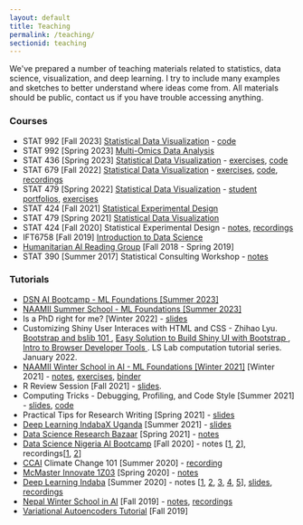 ```yaml
---
layout: default
title: Teaching
permalink: /teaching/
sectionid: teaching
---
```


We've prepared a number of teaching materials related to statistics, data
science, visualization, and deep learning. I try to include many examples and
sketches to better understand where ideas come from. All materials should be
public, contact us if you have trouble accessing anything.

### Courses

* STAT 992 [Fall 2023] [Statistical Data Visualization](https://krisrs1128.github.io/stat992_f23/website/docs) - [code](https://github.com/krisrs1128/stat992_f23)
* STAT 992 [Spring 2023] [Multi-Omics Data Analysis](https://krisrs1128.github.io/stat992_s23/)
* STAT 436 [Spring 2023] [Statistical Data Visualization](https://krisrs1128.github.io/stat436_s23/) - [exercises](https://github.com/krisrs1128/stat436_s23/blob/main/activities/exercises.pdf), [code](https://github.com/krisrs1128/stat436_s23)
* STAT 679 [Fall 2022] [Statistical Data Visualization](https://krisrs1128.github.io/stat679_notes/) - [exercises](https://github.com/krisrs1128/stat679_code/raw/main/exercises/exercises.pdf), [code](https://github.com/krisrs1128/stat679_code), [recordings](https://www.youtube.com/playlist?list=PLhax_7Mawcfk1GEl_vOg7cE_vtRTsqMWw)
* STAT 479 [Spring 2022] [Statistical Data Visualization](https://github.com/krisrs1128/stat479_s22/) - [student portfolios](https://krisrs1128.github.io/portfolio_site_s22/), [exercises](https://github.com/krisrs1128/stat479_s22/blob/main/exercises/exercises.pdf)
* STAT 424 [Fall 2021] [Statistical Experimental Design](https://krisrs1128.github.io/stat424_f21/)
* STAT 479 [Spring 2021] [Statistical Data Visualization](https://krisrs1128.github.io/stat479/)
* STAT 424 [Fall 2020] Statistical Experimental Design - [notes](https://drive.google.com/drive/folders/1rnJlAXs57WyMcTzwQ5HNT_eCecEI3gQh), [recordings](https://mediaspace.wisc.edu/channel/STAT+424+Fall+2020/180027062)
* IFT6758 [Fall 2019] [Introduction to Data Science](https://ift6758.github.io)
* [Humanitarian AI Reading Group](https://github.com/krisrs1128/Humanitarian-AI) [Fall 2018 - Spring 2019]
* STAT 390 [Summer 2017] Statistical Consulting Workshop - [notes](https://www.overleaf.com/read/fcgtqxvdrcsj/)

### Tutorials

* [DSN AI Bootcamp - ML Foundations [Summer 2023]](http://krisrs1128.github.io/dsn_foundations_2023)
* [NAAMII Summer School - ML Foundations [Summer 2023]](http://krisrs1128.github.io/naamii_summer_2023)
* Is a PhD right for me? [Winter 2022] - [slides](https://drive.google.com/file/d/1kq0xJ3XS98igzxFcJOTFUEz2DtoRByCg/view?usp=sharing)
* Customizing Shiny User Interaces with HTML and CSS - Zhihao Lyu. [Bootstrap and bslib 101
](https://www.youtube.com/watch?v=YJCgUe5SS9M), [Easy Solution to Build Shiny UI with Bootstrap
](https://www.youtube.com/watch?v=w-TnXXt9d2k), [Intro to Browser Developer Tools
](https://www.youtube.com/watch?v=zPpYGc8qs_I). LS Lab computation tutorial series. January 2022.
* [NAAMII Winter School in AI - ML Foundations [Winter 2021]](https://nepalschool.naamii.com.np/) [Winter 2021] - [notes](https://krisrs1128.github.io/winter_school_2021/index.html), [exercises](https://docs.google.com/document/d/1xeP6FNdPo4D-zGgD0pSH2x-Szp5xH-HkYTvQCHoa4FA/edit#heading=h.isgbkg2nlxu2), [binder](https://mybinder.org/v2/gh/krisrs1128/winter_school_code/HEAD?urlpath=rstudio)
* R Review Session [Fall 2021] - [slides](https://drive.google.com/file/d/1bM6QDrb2VDPZDjSmxYYIkJ_CiYadQ7oj/view?usp=sharing).
* Computing Tricks - Debugging, Profiling, and Code Style [Summer 2021] - [slides](https://drive.google.com/file/d/1H7vR29-DMG2G0YUYd9XBM-PejkPYfFC1/view?usp=sharing), [code](https://drive.google.com/file/d/1cYq4wMz_0VQrarWPKZcMH5FnybkVEEid/view?usp=sharing)
* Practical Tips for Research Writing [Spring 2021] - [slides](https://drive.google.com/file/d/1sVn7wE8MOGBnCbJYd5vlNY9VTQsVJ7G0/view?usp=sharing)
* [Deep Learning IndabaX Uganda](https://indabaxug.github.io/) [Summer 2021] - [slides](https://drive.google.com/file/d/1eHkyZLV57gNTPvblPch1eteSbWTNF5h5/view?usp=sharing)
* [Data Science Research Bazaar](https://datascience.wisc.edu/data-science-research-bazaar/) [Spring 2021] - [notes](https://krisrs1128.github.io/mapping-vis/)
* [Data Science Nigeria AI Bootcamp](https://www.datasciencenigeria.org/2020-bootcamp/) [Fall 2020] - notes [[1](https://drive.google.com/file/d/1nNHNxYnYz06lS8y69Kq70nEd6bvJxFXh/edit), [2](https://github.com/krisrs1128/dsn)], recordings[[1](https://www.youtube.com/watch?v=EefWzpRkIVM), [2](https://www.youtube.com/watch?v=7_8DUN-6tpI&t=94s)]
* [CCAI](https://climatechange.ai/) Climate Change 101 [Summer 2020] - [recording](https://www.youtube.com/watch?v=KB4vUk1-yNQ)
* [McMaster Innovate 1Z03](https://matthewleejordan.com/projects/1_innovate/) [Spring 2020] - [notes](https://docs.google.com/presentation/d/1JWV8_VXYzCzipr6EJZdcdaPY5pz2Cp4F/edit)
* [Deep Learning Indaba](http://www.deeplearningindaba.com/) [Summer 2020] - notes [[1](http://krisrs1128.github.io/info-uncertainty//posts/attention-1), [2](http://krisrs1128.github.io/info-uncertainty//posts/attention-2), [3](http://krisrs1128.github.io/info-uncertainty//posts/attention-3), [4](http://krisrs1128.github.io/info-uncertainty//posts/attention-4), [5](http://krisrs1128.github.io/info-uncertainty//posts/attention-5)], [slides](https://observablehq.com/@krisrs1128/untitled/4), [recordings](https://www.youtube.com/watch?v=9mWYFZwNpis)
* [Nepal Winter School in AI](https://www.naamii.org.np/) [Fall 2019] - [notes](http://krisrs1128.github.io/info-uncertainty/posts/nepal-school-notes), [recordings](https://www.naamii.org.np/first-nepal-winter-school-in-ai-lecture-videos-and-slides/)
* [Variational Autoencoders Tutorial](http://krisrs1128.github.io/info-uncertainty//images/vae_notes.pdf) [Fall 2019]
